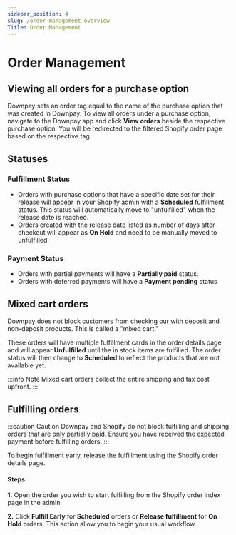 ```yaml
---
sidebar_position: 4
slug: /order-management-overview
Title: Order Management
---
```


# Order Management

## Viewing all orders for a purchase option

Downpay sets an order tag equal to the name of the purchase option that was created in Downpay. To view all orders under a purchase option, navigate to the Downpay app and click **View orders** beside the respective purchase option. You will be redirected to the filtered Shopify order page based on the respective tag.

## Statuses

### Fulfillment Status

- Orders with purchase options that have a specific date set for their release will appear in your Shopify admin with a **Scheduled** fulfillment status. This status will automatically move to "unfulfilled" when the release date is reached.
- Orders created with the release date listed as number of days after checkout will appear as **On Hold** and need to be manually moved to unfulfilled. 

### Payment Status
- Orders with partial payments will have a **Partially paid** status.
- Orders with deferred payments will have a **Payment pending** status

## Mixed cart orders

Downpay does not block customers from checking our with deposit and non-deposit products. This is called a "mixed cart."

These orders will have multiple fulfillment cards in the order details page and will appear **Unfulfilled** until the in stock items are fulfilled. The order status will then change to **Scheduled** to reflect the products that are not available yet. 

:::info Note
Mixed cart orders collect the entire shipping and tax cost upfront.
:::

## Fulfilling orders

:::caution Caution
Downpay and Shopify do not block fulfilling and shipping orders that are only partially paid. Ensure you have received the expected payment before fulfilling orders.
:::

To begin fulfillment early, release the fulfillment using the Shopify order details page.

#### Steps

**1.** Open the order you wish to start fulfilling from the Shopify order index page in the admin

**2.** Click **Fulfill Early** for **Scheduled** orders or **Release fulfillment** for **On Hold** orders. This action allow you to begin your usual workflow.


